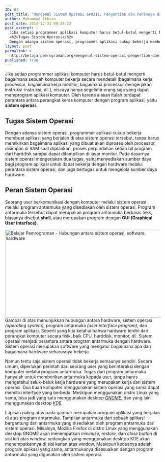 ```yaml
---
ID: 83
post_title: 'Mengenal Sistem Operasi &#8211; Pengertian dan Perannya dalam Sistem Komputer'
author: Muhammad Ikhsan
post_date: 2014-12-31 00:24:12
post_excerpt: |
  Jika setiap programmer aplikasi komputer harus betul-betul mengerti bagaimana sebuah komputer bekerja secara mendetail (bagaimana kerja processor, bagaimana kerja monitor, bagaimana processor mengerjakan instruksi-instruksi, dll.), niscaya hanya segelintir orang saja yang dapat memprogram aplikasi komputer. Oleh karena alasan itulah terdapat perantara antara perangkat keras komputer dengan program aplikasi, yaitu <b>sistem operasi</b>.
  <h2>Tugas Sistem Operasi</h2>
  Dengan adanya sistem operasi, programmer aplikasi cukup bekerja membuat aplikasi yang berjalan di atas sistem operasi tersebut, tanpa harus memikirkan bagaimana aplikasi yang dibuat akan diproses oleh processor, disimpan di RAM saat dijalankan, proses perpindahan setiap bit program dari harddisk sampai dapat ditampilkan di layar monitor. Pada dasarnya sistem operasi mengerjakan dua tugas, yaitu menyediakan sumber daya bagi program aplikasi untuk dapat bekerja dengan hardware melalui perantara sistem operasi, dan juga bertugas untuk mengelola sumber daya hardware.
layout: post
permalink: >
  http://belajarpemrograman.org/mengenal-sistem-operasi-pengertian-dan-perannya-dalam-sistem-komputer/
published: true
---
```

Jika setiap programmer aplikasi komputer harus betul-betul mengerti bagaimana sebuah komputer bekerja secara mendetail (bagaimana kerja processor, bagaimana kerja monitor, bagaimana processor mengerjakan instruksi-instruksi, dll.), niscaya hanya segelintir orang saja yang dapat memprogram aplikasi komputer. Oleh karena alasan itulah terdapat perantara antara perangkat keras komputer dengan program aplikasi, yaitu <b>sistem operasi</b>.
<h2>Tugas Sistem Operasi</h2>
Dengan adanya sistem operasi, programmer aplikasi cukup bekerja membuat aplikasi yang berjalan di atas sistem operasi tersebut, tanpa harus memikirkan bagaimana aplikasi yang dibuat akan diproses oleh processor, disimpan di RAM saat dijalankan, proses perpindahan setiap bit program dari harddisk sampai dapat ditampilkan di layar monitor. Pada dasarnya sistem operasi mengerjakan dua tugas, yaitu menyediakan sumber daya bagi program aplikasi untuk dapat bekerja dengan hardware melalui perantara sistem operasi, dan juga bertugas untuk mengelola sumber daya hardware.
<h2>Peran Sistem Operasi</h2>
Seorang user berkomunikasi dengan komputer melalui sistem operasi melalui program antarmuka yang disediakan oleh sistem operasi. Program antarmuka tersebut dapat merupakan program antarmuka berbasis teks, biasanya disebut <b>shell</b>, atau merupakan program dengan <b>GUI (Graphical User Interface)</b>.

<img class="aligncenter wp-image-85" title="Hubungan antara sistem operasi, software, hardware" src="http://belajarpemrograman.org/wp-content/uploads/2016/11/belajar-pemrograman-mengenal-os-hubungan-antara-sistem-operasi-software-hardware_bi34vi.png" alt="Belajar Pemrograman - Hubungan antara sistem operasi, software, hardware" width="505" height="285" />Gambar di atas menunjukkan hubungan antara hardware, sistem operasi <i>(operating system), </i>program antarmuka <i>(user interface program), </i>dan program aplikasi. Seperti yang kita ketahui bahwa hardware terdiri dari perangkat komputer secara fisik, baik CPU, harddisk, monitor, dll. Sistem operasi menjadi perantara antara program antarmuka dengan hardware. Sistem operasi merupakan software yang mengatur bagaimana apa dan bagaimana hardware seharusnya bekerja.

Namun tentu saja sistem operasi tidak bekerja semaunya sendiri. Secara umum, diperlukan perintah dari seorang user yang berinteraksi dengan komputer melalui program antarmuka. Tugas dari program antarmuka hanyalah untuk memberikan antarmuka kepada user, tanpa harus mengetahui seluk-beluk kerja hardware yang merupakan kerja dari sistem operasi. Dua buah komputer menggunakan sistem operasi yang sama dapat memiliki interface yang berbeda. Meskipun menggunakan distro Linux yang sama, bisa jadi yang satu menggunakan desktop <a href="https://www.gnome.org/" target="_blank"><i>GNOME</i></a>, dan yang lain menggunakan desktop <a href="https://www.kde.org/" target="_blank"><i>KDE</i></a>.

Lapisan paling atas pada gambar merupakan program aplikasi yang berjalan di atas program antarmuka. Tampilan antarmuka dari sebuah aplikasi bergantung dari antarmuka yang disediakan oleh program antarmuka dari sistem operasi. Misalnya, Mozilla Firefox di distro Linux yang menggunakan desktop GNOME akan menempatkan <i>minimize, restore, </i>dan <i>close button </i>di sisi kiri atas window, sedangkan yang menggunakan desktop KDE akan menempatkannya di sisi kanan atas window. Meskipun keduanya adalah program aplikasi yang sama, antarmukanya disesuaikan dengan program antarmuka yang digunakan oleh sistem operasi.